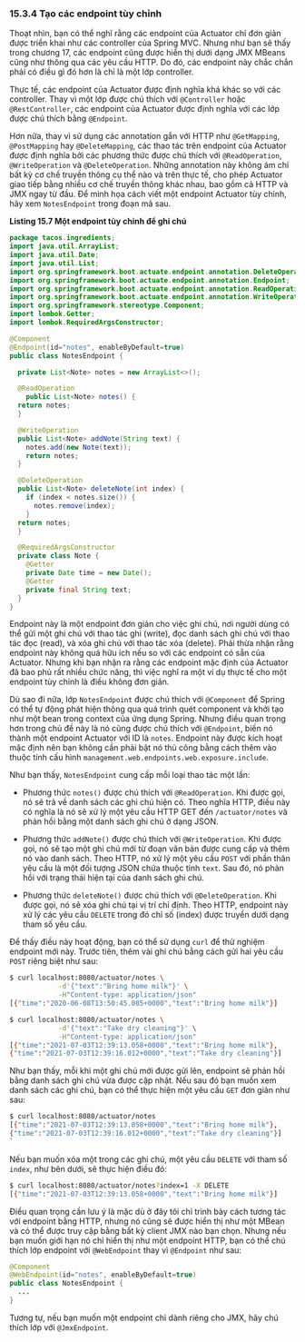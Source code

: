 ### 15.3.4 Tạo các endpoint tùy chỉnh

Thoạt nhìn, bạn có thể nghĩ rằng các endpoint của Actuator chỉ đơn giản được triển khai như các controller của Spring MVC. Nhưng như bạn sẽ thấy trong chương 17, các endpoint cũng được hiển thị dưới dạng JMX MBeans cũng như thông qua các yêu cầu HTTP. Do đó, các endpoint này chắc chắn phải có điều gì đó hơn là chỉ là một lớp controller.

Thực tế, các endpoint của Actuator được định nghĩa khá khác so với các controller. Thay vì một lớp được chú thích với `@Controller` hoặc `@RestController`, các endpoint của Actuator được định nghĩa với các lớp được chú thích bằng `@Endpoint`.

Hơn nữa, thay vì sử dụng các annotation gắn với HTTP như `@GetMapping`, `@PostMapping` hay `@DeleteMapping`, các thao tác trên endpoint của Actuator được định nghĩa bởi các phương thức được chú thích với `@ReadOperation`, `@WriteOperation` và `@DeleteOperation`. Những annotation này không ám chỉ bất kỳ cơ chế truyền thông cụ thể nào và trên thực tế, cho phép Actuator giao tiếp bằng nhiều cơ chế truyền thông khác nhau, bao gồm cả HTTP và JMX ngay từ đầu. Để minh họa cách viết một endpoint Actuator tùy chỉnh, hãy xem `NotesEndpoint` trong đoạn mã sau.

**Listing 15.7 Một endpoint tùy chỉnh để ghi chú**

```java
package tacos.ingredients;
import java.util.ArrayList;
import java.util.Date;
import java.util.List;
import org.springframework.boot.actuate.endpoint.annotation.DeleteOperation;
import org.springframework.boot.actuate.endpoint.annotation.Endpoint;
import org.springframework.boot.actuate.endpoint.annotation.ReadOperation;
import org.springframework.boot.actuate.endpoint.annotation.WriteOperation;
import org.springframework.stereotype.Component;
import lombok.Getter;
import lombok.RequiredArgsConstructor;

@Component
@Endpoint(id="notes", enableByDefault=true)
public class NotesEndpoint {

  private List<Note> notes = new ArrayList<>();

  @ReadOperation
    public List<Note> notes() {
  return notes;
  }

  @WriteOperation
  public List<Note> addNote(String text) {
    notes.add(new Note(text));
    return notes;
  }

  @DeleteOperation
  public List<Note> deleteNote(int index) {
    if (index < notes.size()) {
      notes.remove(index);
    }
  return notes;
  }

  @RequiredArgsConstructor
  private class Note {
    @Getter
    private Date time = new Date();
    @Getter
    private final String text;
  }
}
```

Endpoint này là một endpoint đơn giản cho việc ghi chú, nơi người dùng có thể gửi một ghi chú với thao tác ghi (write), đọc danh sách ghi chú với thao tác đọc (read), và xóa ghi chú với thao tác xóa (delete). Phải thừa nhận rằng endpoint này không quá hữu ích nếu so với các endpoint có sẵn của Actuator. Nhưng khi bạn nhận ra rằng các endpoint mặc định của Actuator đã bao phủ rất nhiều chức năng, thì việc nghĩ ra một ví dụ thực tế cho một endpoint tùy chỉnh là điều không đơn giản.

Dù sao đi nữa, lớp `NotesEndpoint` được chú thích với `@Component` để Spring có thể tự động phát hiện thông qua quá trình quét component và khởi tạo như một bean trong context của ứng dụng Spring. Nhưng điều quan trọng hơn trong chủ đề này là nó cũng được chú thích với `@Endpoint`, biến nó thành một endpoint Actuator với ID là `notes`. Endpoint này được kích hoạt mặc định nên bạn không cần phải bật nó thủ công bằng cách thêm vào thuộc tính cấu hình `management.web.endpoints.web.exposure.include`.

Như bạn thấy, `NotesEndpoint` cung cấp mỗi loại thao tác một lần:

* Phương thức `notes()` được chú thích với `@ReadOperation`. Khi được gọi, nó sẽ trả về danh sách các ghi chú hiện có. Theo nghĩa HTTP, điều này có nghĩa là nó sẽ xử lý một yêu cầu HTTP GET đến `/actuator/notes` và phản hồi bằng một danh sách ghi chú ở dạng JSON.

* Phương thức `addNote()` được chú thích với `@WriteOperation`. Khi được gọi, nó sẽ tạo một ghi chú mới từ đoạn văn bản được cung cấp và thêm nó vào danh sách. Theo HTTP, nó xử lý một yêu cầu `POST` với phần thân yêu cầu là một đối tượng JSON chứa thuộc tính `text`. Sau đó, nó phản hồi với trạng thái hiện tại của danh sách ghi chú.

* Phương thức `deleteNote()` được chú thích với `@DeleteOperation`. Khi được gọi, nó sẽ xóa ghi chú tại vị trí chỉ định. Theo HTTP, endpoint này xử lý các yêu cầu `DELETE` trong đó chỉ số (index) được truyền dưới dạng tham số yêu cầu.

Để thấy điều này hoạt động, bạn có thể sử dụng `curl` để thử nghiệm endpoint mới này. Trước tiên, thêm vài ghi chú bằng cách gửi hai yêu cầu `POST` riêng biệt như sau:

```bash
$ curl localhost:8080/actuator/notes \
            -d'{"text":"Bring home milk"}' \
            -H"Content-type: application/json"
[{"time":"2020-06-08T13:50:45.085+0000","text":"Bring home milk"}]

$ curl localhost:8080/actuator/notes \
            -d'{"text":"Take dry cleaning"}' \
            -H"Content-type: application/json"
[{"time":"2021-07-03T12:39:13.058+0000","text":"Bring home milk"},
{"time":"2021-07-03T12:39:16.012+0000","text":"Take dry cleaning"}]
```

Như bạn thấy, mỗi khi một ghi chú mới được gửi lên, endpoint sẽ phản hồi bằng danh sách ghi chú vừa được cập nhật. Nếu sau đó bạn muốn xem danh sách các ghi chú, bạn có thể thực hiện một yêu cầu `GET` đơn giản như sau:

```bash
$ curl localhost:8080/actuator/notes
[{"time":"2021-07-03T12:39:13.058+0000","text":"Bring home milk"},
{"time":"2021-07-03T12:39:16.012+0000","text":"Take dry cleaning"}]
`
```

Nếu bạn muốn xóa một trong các ghi chú, một yêu cầu `DELETE` với tham số `index`, như bên dưới, sẽ thực hiện điều đó:

```bash
$ curl localhost:8080/actuator/notes?index=1 -X DELETE
[{"time":"2021-07-03T12:39:13.058+0000","text":"Bring home milk"}]
```

Điều quan trọng cần lưu ý là mặc dù ở đây tôi chỉ trình bày cách tương tác với endpoint bằng HTTP, nhưng nó cũng sẽ được hiển thị như một MBean và có thể được truy cập bằng bất kỳ client JMX nào bạn chọn. Nhưng nếu bạn muốn giới hạn nó chỉ hiển thị như một endpoint HTTP, bạn có thể chú thích lớp endpoint với `@WebEndpoint` thay vì `@Endpoint` như sau:

```java
@Component
@WebEndpoint(id="notes", enableByDefault=true)
public class NotesEndpoint {
  ...
}
```

Tương tự, nếu bạn muốn một endpoint chỉ dành riêng cho JMX, hãy chú thích lớp với `@JmxEndpoint`.
